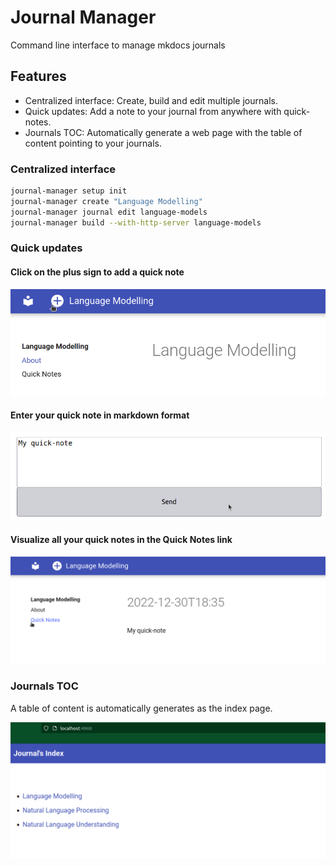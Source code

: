 # Journal Manager

Command line interface to manage mkdocs journals

## Features

- Centralized interface: Create, build and edit multiple journals.
- Quick updates: Add a note to your journal from anywhere with quick-notes.
- Journals TOC: Automatically generate a web page with the table of content pointing to your journals.

### Centralized interface

```bash
journal-manager setup init
journal-manager create "Language Modelling"
journal-manager journal edit language-models
journal-manager build --with-http-server language-models
```

### Quick updates

#### Click on the plus sign to add a quick note

![Click on the plus sign to add a quick note](docs/assets/figures/feature-quick-note-1.png)

#### Enter your quick note in markdown format

![Enter quick note in markdown format](docs/assets/figures/feature-quick-note-2.png)

#### Visualize all your quick notes in the Quick Notes link

![Visualize all your quick notes in the Quick Notes link](docs/assets/figures/feature-quick-note-3.png)


### Journals TOC

A table of content is automatically generates as the index page.

![Automatically generated table of contents](docs/assets/figures/feature-toc.png)

